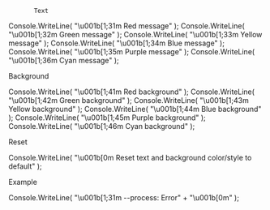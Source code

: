            Text

Console.WriteLine( "\u001b[1;31m Red message" );
Console.WriteLine( "\u001b[1;32m Green message" );
Console.WriteLine( "\u001b[1;33m Yellow message" );
Console.WriteLine( "\u001b[1;34m Blue message" );
Console.WriteLine( "\u001b[1;35m Purple message" );
Console.WriteLine( "\u001b[1;36m Cyan message" );

Background

Console.WriteLine( "\u001b[1;41m Red background" );
Console.WriteLine( "\u001b[1;42m Green background" );
Console.WriteLine( "\u001b[1;43m Yellow background" );
Console.WriteLine( "\u001b[1;44m Blue background" );
Console.WriteLine( "\u001b[1;45m Purple background" );
Console.WriteLine( "\u001b[1;46m Cyan background" );

Reset

Console.WriteLine( "\u001b[0m Reset text and background color/style to default" );

Example

Console.WriteLine( "\u001b[1;31m --process: Error" + "\u001b[0m" );